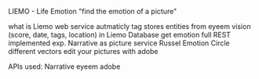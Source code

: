 LIEMO - Life Emotion
"find the emotion of a picture"

what is Liemo
	web service
	autmaticly tag
	stores entities from eyeem vision (score, date, tags, location) in Liemo Database
	get emotion
	full REST implemented
	exp. Narrative as picture service
	Russel Emotion Circle
	different vectors
	edit your pictures with adobe
	
APIs used:
	Narrative
	eyeem
	adobe
